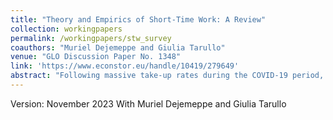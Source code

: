 ```yaml
---
title: "Theory and Empirics of Short-Time Work: A Review"
collection: workingpapers
permalink: /workingpapers/stw_survey
coauthors: "Muriel Dejemeppe and Giulia Tarullo"
venue: "GLO Discussion Paper No. 1348"
link: 'https://www.econstor.eu/handle/10419/279649'
abstract: "Following massive take-up rates during the COVID-19 period, short-time work (STW) policies have attracted renewed interest. In this paper, we take stock of this policy instrument and provide a critical review of STW systems in Europe. We focus on the objectives of STW programs and their primary characteristics, as well as the inefficiencies associated with these policies, such as excessive use and slower worker reallocation. Additionally, we take a stroll through the main contributions of STW impact evaluations. Finally, we identify relevant directions for the refinement of the main design features of the scheme, key lessons, and avenues for future research."
---
```

Version: November 2023
With Muriel Dejemeppe and Giulia Tarullo